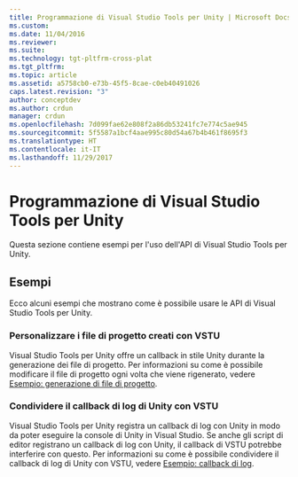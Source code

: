 ```yaml
---
title: Programmazione di Visual Studio Tools per Unity | Microsoft Docs
ms.custom: 
ms.date: 11/04/2016
ms.reviewer: 
ms.suite: 
ms.technology: tgt-pltfrm-cross-plat
ms.tgt_pltfrm: 
ms.topic: article
ms.assetid: a5758cb0-e73b-45f5-8cae-c0eb40491026
caps.latest.revision: "3"
author: conceptdev
ms.author: crdun
manager: crdun
ms.openlocfilehash: 7d099fae62e808f2a86db53241fc7e774c5ae945
ms.sourcegitcommit: 5f5587a1bcf4aae995c80d54a67b4b461f8695f3
ms.translationtype: HT
ms.contentlocale: it-IT
ms.lasthandoff: 11/29/2017
---
```

# <a name="programming-visual-studio-tools-for-unity"></a>Programmazione di Visual Studio Tools per Unity
Questa sezione contiene esempi per l'uso dell'API di Visual Studio Tools per Unity.  

## <a name="examples"></a>Esempi  
 Ecco alcuni esempi che mostrano come è possibile usare le API di Visual Studio Tools per Unity.  

### <a name="customize-project-files-created-by-vstu"></a>Personalizzare i file di progetto creati con VSTU  
 Visual Studio Tools per Unity offre un callback in stile Unity durante la generazione dei file di progetto. Per informazioni su come è possibile modificare il file di progetto ogni volta che viene rigenerato, vedere [Esempio: generazione di file di progetto](../cross-platform/customize-project-files-created-by-vstu.md).  

### <a name="share-the-unity-log-callback-with-vstu"></a>Condividere il callback di log di Unity con VSTU  
 Visual Studio Tools per Unity registra un callback di log con Unity in modo da poter eseguire la console di Unity in Visual Studio. Se anche gli script di editor registrano un callback di log con Unity, il callback di VSTU potrebbe interferire con questo. Per informazioni su come è possibile condividere il callback di log di Unity con VSTU, vedere [Esempio: callback di log](../cross-platform/share-the-unity-log-callback-with-vstu.md).
